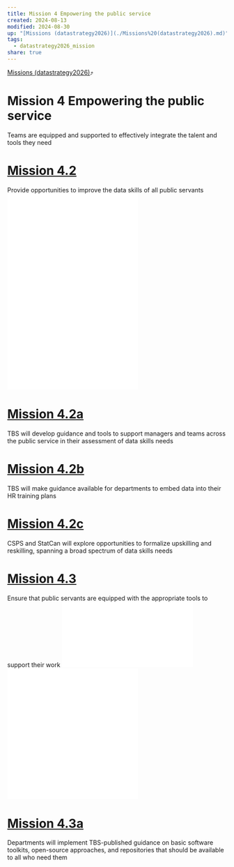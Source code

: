 ```yaml
---
title: Mission 4 Empowering the public service
created: 2024-08-13
modified: 2024-08-30
up: "[Missions (datastrategy2026)](./Missions%20(datastrategy2026).md)"
tags:
  - datastrategy2026_mission
share: true
---
```

[Missions (datastrategy2026)](./Missions%20(datastrategy2026).md)⤴️
# Mission 4 Empowering the public service
Teams are equipped and supported to effectively integrate the talent and tools they need

# [Mission 4.2](Mission%204.2.md)
Provide opportunities to improve the data skills of all public servants
![Mission 4.2a > Mission 4.2a](Mission%204.2a.md#mission-42a)
![Mission 4.2b > Mission 4.2b](Mission%204.2b.md#mission-42b)
![Mission 4.2c > Mission 4.2c](Mission%204.2c.md#mission-42c)
# [Mission 4.2a](Mission%204.2a.md)

TBS will develop guidance and tools to support managers and teams across the public service in their assessment of data skills needs
# [Mission 4.2b](Mission%204.2b.md)
TBS will make guidance available for departments to embed data into their HR training plans
# [Mission 4.2c](Mission%204.2c.md)
CSPS and StatCan will explore opportunities to formalize upskilling and reskilling, spanning a broad spectrum of data skills needs

# [Mission 4.3](Mission%204.3.md)
Ensure that public servants are equipped with the appropriate tools to support their work
![Mission 4.3a > Mission 4.3a](Mission%204.3a.md#mission-43a)
![Mission 4.3b > Mission 4.3b](Mission%204.3b.md#mission-43b)
![Mission 4.3c > Mission 4.3c](Mission%204.3c.md#mission-43c)
# [Mission 4.3a](Mission%204.3a.md)

Departments will implement TBS-published guidance on basic software toolkits, open-source approaches, and repositories that should be available to all who need them

